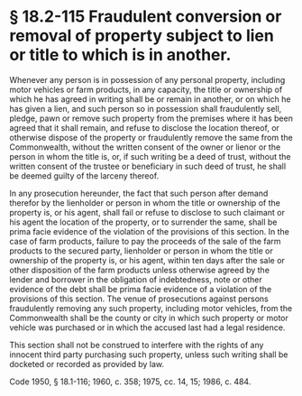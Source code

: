 # § 18.2-115 Fraudulent conversion or removal of property subject to lien or title to which is in another.

<p>Whenever any person is in possession of any personal property, including motor vehicles or farm products, in any capacity, the title or ownership of which he has agreed in writing shall be or remain in another, or on which he has given a lien, and such person so in possession shall fraudulently sell, pledge, pawn or remove such property from the premises where it has been agreed that it shall remain, and refuse to disclose the location thereof, or otherwise dispose of the property or fraudulently remove the same from the Commonwealth, without the written consent of the owner or lienor or the person in whom the title is, or, if such writing be a deed of trust, without the written consent of the trustee or beneficiary in such deed of trust, he shall be deemed guilty of the larceny thereof.</p><p>In any prosecution hereunder, the fact that such person after demand therefor by the lienholder or person in whom the title or ownership of the property is, or his agent, shall fail or refuse to disclose to such claimant or his agent the location of the property, or to surrender the same, shall be prima facie evidence of the violation of the provisions of this section. In the case of farm products, failure to pay the proceeds of the sale of the farm products to the secured party, lienholder or person in whom the title or ownership of the property is, or his agent, within ten days after the sale or other disposition of the farm products unless otherwise agreed by the lender and borrower in the obligation of indebtedness, note or other evidence of the debt shall be prima facie evidence of a violation of the provisions of this section. The venue of prosecutions against persons fraudulently removing any such property, including motor vehicles, from the Commonwealth shall be the county or city in which such property or motor vehicle was purchased or in which the accused last had a legal residence.</p><p>This section shall not be construed to interfere with the rights of any innocent third party purchasing such property, unless such writing shall be docketed or recorded as provided by law.</p><p>Code 1950, § 18.1-116; 1960, c. 358; 1975, cc. 14, 15; 1986, c. 484.</p>
